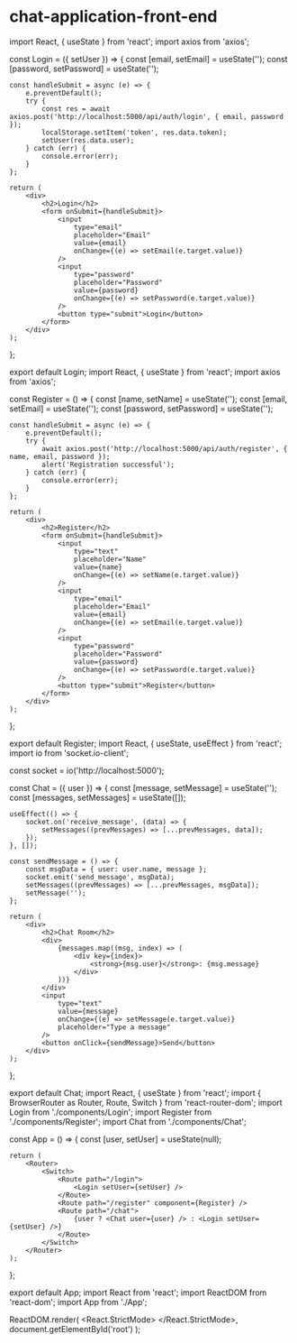 # chat-application-front-end
import React, { useState } from 'react';
import axios from 'axios';

const Login = ({ setUser }) => {
    const [email, setEmail] = useState('');
    const [password, setPassword] = useState('');

    const handleSubmit = async (e) => {
        e.preventDefault();
        try {
            const res = await axios.post('http://localhost:5000/api/auth/login', { email, password });
            localStorage.setItem('token', res.data.token);
            setUser(res.data.user);
        } catch (err) {
            console.error(err);
        }
    };

    return (
        <div>
            <h2>Login</h2>
            <form onSubmit={handleSubmit}>
                <input
                    type="email"
                    placeholder="Email"
                    value={email}
                    onChange={(e) => setEmail(e.target.value)}
                />
                <input
                    type="password"
                    placeholder="Password"
                    value={password}
                    onChange={(e) => setPassword(e.target.value)}
                />
                <button type="submit">Login</button>
            </form>
        </div>
    );
};

export default Login;
import React, { useState } from 'react';
import axios from 'axios';

const Register = () => {
    const [name, setName] = useState('');
    const [email, setEmail] = useState('');
    const [password, setPassword] = useState('');

    const handleSubmit = async (e) => {
        e.preventDefault();
        try {
            await axios.post('http://localhost:5000/api/auth/register', { name, email, password });
            alert('Registration successful');
        } catch (err) {
            console.error(err);
        }
    };

    return (
        <div>
            <h2>Register</h2>
            <form onSubmit={handleSubmit}>
                <input
                    type="text"
                    placeholder="Name"
                    value={name}
                    onChange={(e) => setName(e.target.value)}
                />
                <input
                    type="email"
                    placeholder="Email"
                    value={email}
                    onChange={(e) => setEmail(e.target.value)}
                />
                <input
                    type="password"
                    placeholder="Password"
                    value={password}
                    onChange={(e) => setPassword(e.target.value)}
                />
                <button type="submit">Register</button>
            </form>
        </div>
    );
};

export default Register;
import React, { useState, useEffect } from 'react';
import io from 'socket.io-client';

const socket = io('http://localhost:5000');

const Chat = ({ user }) => {
    const [message, setMessage] = useState('');
    const [messages, setMessages] = useState([]);

    useEffect(() => {
        socket.on('receive_message', (data) => {
            setMessages((prevMessages) => [...prevMessages, data]);
        });
    }, []);

    const sendMessage = () => {
        const msgData = { user: user.name, message };
        socket.emit('send_message', msgData);
        setMessages((prevMessages) => [...prevMessages, msgData]);
        setMessage('');
    };

    return (
        <div>
            <h2>Chat Room</h2>
            <div>
                {messages.map((msg, index) => (
                    <div key={index}>
                        <strong>{msg.user}</strong>: {msg.message}
                    </div>
                ))}
            </div>
            <input
                type="text"
                value={message}
                onChange={(e) => setMessage(e.target.value)}
                placeholder="Type a message"
            />
            <button onClick={sendMessage}>Send</button>
        </div>
    );
};

export default Chat;
import React, { useState } from 'react';
import { BrowserRouter as Router, Route, Switch } from 'react-router-dom';
import Login from './components/Login';
import Register from './components/Register';
import Chat from './components/Chat';

const App = () => {
    const [user, setUser] = useState(null);

    return (
        <Router>
            <Switch>
                <Route path="/login">
                    <Login setUser={setUser} />
                </Route>
                <Route path="/register" component={Register} />
                <Route path="/chat">
                    {user ? <Chat user={user} /> : <Login setUser={setUser} />}
                </Route>
            </Switch>
        </Router>
    );
};

export default App;
import React from 'react';
import ReactDOM from 'react-dom';
import App from './App';

ReactDOM.render(
    <React.StrictMode>
        <App />
    </React.StrictMode>,
    document.getElementById('root')
);
